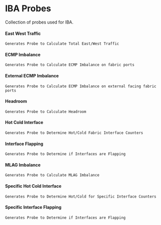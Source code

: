 # IBA Probes

Collection of probes used for IBA. 

#### East West Traffic 
    Generates Probe to Calculate Total East/West Traffic     
#### ECMP Imbalance
    Generates Probe to Calculate ECMP Imbalance on fabric ports   
#### External ECMP Imbalance  
    Generates Probe to Calculate ECMP Imbalance on external facing fabric ports 
#### Headroom  
    Generates Probe to Calculate Headroom
#### Hot Cold Interface  
    Generates Probe to Determine Hot/Cold Fabric Interface Counters
#### Interface Flapping  
    Generates Probe to Determine if Interfaces are Flapping
#### MLAG Imbalance   
    Generates Probe to Calculate MLAG Imbalance
#### Specific Hot Cold Interface 
    Generates Probe to Determine Hot/Cold for Specific Interface Counters
#### Specific Interface Flapping  
    Generates Probe to Determine if Interfaces are Flapping
